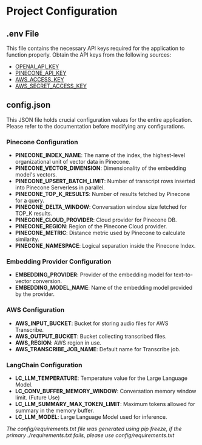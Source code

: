 # Project Configuration

## .env File

This file contains the necessary API keys required for the application to function properly. Obtain the API keys from the following sources:

- [OPENAI_API_KEY](https://platform.openai.com/api-keys)
- [PINECONE_API_KEY](https://app.pinecone.io/)
- [AWS_ACCESS_KEY](https://console.aws.amazon.com/)
- [AWS_SECRET_ACCESS_KEY](https://console.aws.amazon.com/)

## config.json

This JSON file holds crucial configuration values for the entire application. Please refer to the documentation before modifying any configurations.

### Pinecone Configuration

- **PINECONE_INDEX_NAME**: The name of the index, the highest-level organizational unit of vector data in Pinecone.
- **PINECONE_VECTOR_DIMENSION**: Dimensionality of the embedding model's vectors.
- **PINECONE_UPSERT_BATCH_LIMIT**: Number of transcript rows inserted into Pinecone Serverless in parallel.
- **PINECONE_TOP_K_RESULTS**: Number of results fetched by Pinecone for a query.
- **PINECONE_DELTA_WINDOW**: Conversation window size fetched for TOP_K results.
- **PINECONE_CLOUD_PROVIDER**: Cloud provider for Pinecone DB.
- **PINECONE_REGION**: Region of the Pinecone Cloud provider.
- **PINECONE_METRIC**: Distance metric used by Pinecone to calculate similarity.
- **PINECONE_NAMESPACE**: Logical separation inside the Pinecone Index.

### Embedding Provider Configuration

- **EMBEDDING_PROVIDER**: Provider of the embedding model for text-to-vector conversion.
- **EMBEDDING_MODEL_NAME**: Name of the embedding model provided by the provider.

### AWS Configuration

- **AWS_INPUT_BUCKET**: Bucket for storing audio files for AWS Transcribe.
- **AWS_OUTPUT_BUCKET**: Bucket collecting transcribed files.
- **AWS_REGION**: AWS region in use.
- **AWS_TRANSCRIBE_JOB_NAME**: Default name for Transcribe job.

### LangChain Configuration

- **LC_LLM_TEMPERATURE**: Temperature value for the Large Language Model.
- **LC_CONV_BUFFER_MEMORY_WINDOW**: Conversation memory window limit. (Future Use)
- **LC_LLM_SUMMARY_MAX_TOKEN_LIMIT**: Maximum tokens allowed for summary in the memory buffer.
- **LC_LLM_MODEL**: Large Language Model used for inference.


<i>The config/requirements.txt file was generated using pip freeze, if the primary ./requirements.txt fails, please use config/requirements.txt </i>